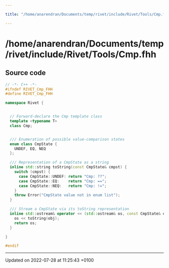 ```yaml
---

title: "/home/anarendran/Documents/temp/rivet/include/Rivet/Tools/Cmp.fhh"

---
```


# /home/anarendran/Documents/temp/rivet/include/Rivet/Tools/Cmp.fhh






## Source code

```cpp
// -*- C++ -*-
#ifndef RIVET_Cmp_FHH
#define RIVET_Cmp_FHH

namespace Rivet {


  // Forward-declare the Cmp template class
  template <typename T>
  class Cmp;


  /// Enumeration of possible value-comparison states
  enum class CmpState {
    UNDEF, EQ, NEQ
  };

  /// Representation of a CmpState as a string
  inline std::string toString(const CmpState& cmpst) {
    switch (cmpst) {
      case CmpState::UNDEF: return "Cmp: ??";
      case CmpState::EQ:    return "Cmp: ==";
      case CmpState::NEQ:   return "Cmp: !=";
    }
    throw Error("CmpState value not in enum list");
  }

  /// Stream a CmpState via its toString representation
  inline std::ostream& operator << (std::ostream& os, const CmpState& obj) {
    os << toString(obj);
    return os;
  }

}

#endif
```


-------------------------------

Updated on 2022-07-28 at 11:25:43 +0100
